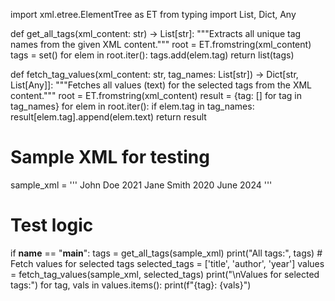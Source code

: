 import xml.etree.ElementTree as ET
from typing import List, Dict, Any

def get_all_tags(xml_content: str) -> List[str]:
    """Extracts all unique tag names from the given XML content."""
    root = ET.fromstring(xml_content)
    tags = set()
    for elem in root.iter():
        tags.add(elem.tag)
    return list(tags)

def fetch_tag_values(xml_content: str, tag_names: List[str]) -> Dict[str, List[Any]]:
    """Fetches all values (text) for the selected tags from the XML content."""
    root = ET.fromstring(xml_content)
    result = {tag: [] for tag in tag_names}
    for elem in root.iter():
        if elem.tag in tag_names:
            result[elem.tag].append(elem.text)
    return result

# Sample XML for testing
sample_xml = '''
<library>
    <book id="1">
        <title>Python 101</title>
        <author>John Doe</author>
        <year>2021</year>
    </book>
    <book id="2">
        <title>Data Science Handbook</title>
        <author>Jane Smith</author>
        <year>2020</year>
    </book>
    <magazine id="5">
        <title>AI Monthly</title>
        <month>June</month>
        <year>2024</year>
    </magazine>
</library>
'''

# Test logic
if __name__ == "__main__":
    tags = get_all_tags(sample_xml)
    print("All tags:", tags)
    # Fetch values for selected tags
    selected_tags = ['title', 'author', 'year']
    values = fetch_tag_values(sample_xml, selected_tags)
    print("\nValues for selected tags:")
    for tag, vals in values.items():
        print(f"{tag}: {vals}")
